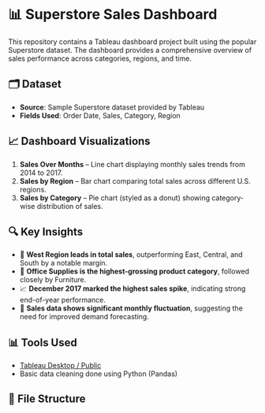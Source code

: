 # 📊 Superstore Sales Dashboard

This repository contains a Tableau dashboard project built using the popular Superstore dataset. The dashboard provides a comprehensive overview of sales performance across categories, regions, and time.

## 🗂 Dataset

- **Source**: Sample Superstore dataset provided by Tableau
- **Fields Used**: Order Date, Sales, Category, Region

## 📈 Dashboard Visualizations

1. **Sales Over Months** – Line chart displaying monthly sales trends from 2014 to 2017.
2. **Sales by Region** – Bar chart comparing total sales across different U.S. regions.
3. **Sales by Category** – Pie chart (styled as a donut) showing category-wise distribution of sales.

## 🔍 Key Insights

- 📍 **West Region leads in total sales**, outperforming East, Central, and South by a notable margin.
- 💼 **Office Supplies is the highest-grossing product category**, followed closely by Furniture.
- 📈 **December 2017 marked the highest sales spike**, indicating strong end-of-year performance.
- 🔄 **Sales data shows significant monthly fluctuation**, suggesting the need for improved demand forecasting.

## 📊 Tools Used

- [Tableau Desktop / Public](https://www.tableau.com/)
- Basic data cleaning done using Python (Pandas)

## 📁 File Structure

